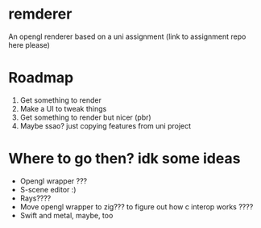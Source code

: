 # remderer
An opengl renderer based on a uni assignment (link to assignment repo here please)

# Roadmap
1. Get something to render
2. Make a UI to tweak things
3. Get something to render but nicer (pbr)
4. Maybe ssao? just copying features from uni project

# Where to go then? idk some ideas
- Opengl wrapper ???
- S-scene editor :)
- Rays????
- Move opengl wrapper to zig??? to figure out how c interop works ????
- Swift and metal, maybe, too
